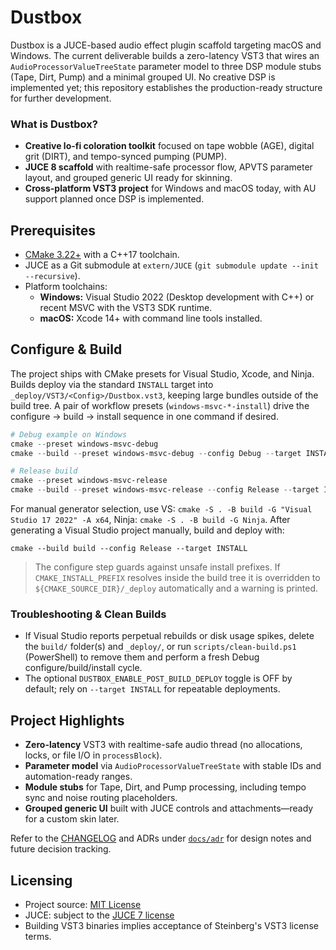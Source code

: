 # Dustbox

Dustbox is a JUCE-based audio effect plugin scaffold targeting macOS and Windows. The current deliverable builds a zero-latency VST3 that wires an `AudioProcessorValueTreeState` parameter model to three DSP module stubs (Tape, Dirt, Pump) and a minimal grouped UI. No creative DSP is implemented yet; this repository establishes the production-ready structure for further development.

### What is Dustbox?

- **Creative lo-fi coloration toolkit** focused on tape wobble (AGE), digital grit (DIRT), and tempo-synced pumping (PUMP).
- **JUCE 8 scaffold** with realtime-safe processor flow, APVTS parameter layout, and grouped generic UI ready for skinning.
- **Cross-platform VST3 project** for Windows and macOS today, with AU support planned once DSP is implemented.

## Prerequisites

- [CMake 3.22+](https://cmake.org/) with a C++17 toolchain.
- JUCE as a Git submodule at `extern/JUCE` (`git submodule update --init --recursive`).
- Platform toolchains:
  - **Windows:** Visual Studio 2022 (Desktop development with C++) or recent MSVC with the VST3 SDK runtime.
  - **macOS:** Xcode 14+ with command line tools installed.

## Configure & Build

The project ships with CMake presets for Visual Studio, Xcode, and Ninja. Builds deploy via the standard `INSTALL` target into
`_deploy/VST3/<Config>/Dustbox.vst3`, keeping large bundles outside of the build tree. A pair of workflow presets (`windows-msvc-*-install`)
drive the configure → build → install sequence in one command if desired.

```powershell
# Debug example on Windows
cmake --preset windows-msvc-debug
cmake --build --preset windows-msvc-debug --config Debug --target INSTALL

# Release build
cmake --preset windows-msvc-release
cmake --build --preset windows-msvc-release --config Release --target INSTALL
```

For manual generator selection, use VS: `cmake -S . -B build -G "Visual Studio 17 2022" -A x64`, Ninja: `cmake -S . -B build -G Ninja`.
After generating a Visual Studio project manually, build and deploy with:

```
cmake --build build --config Release --target INSTALL
```

> The configure step guards against unsafe install prefixes. If `CMAKE_INSTALL_PREFIX` resolves inside the build tree it is overridden to
> `${CMAKE_SOURCE_DIR}/_deploy` automatically and a warning is printed.

### Troubleshooting & Clean Builds

- If Visual Studio reports perpetual rebuilds or disk usage spikes, delete the `build/` folder(s) and `_deploy/`, or run
  `scripts/clean-build.ps1` (PowerShell) to remove them and perform a fresh Debug configure/build/install cycle.
- The optional `DUSTBOX_ENABLE_POST_BUILD_DEPLOY` toggle is OFF by default; rely on `--target INSTALL` for repeatable deployments.

## Project Highlights

- **Zero-latency** VST3 with realtime-safe audio thread (no allocations, locks, or file I/O in `processBlock`).
- **Parameter model** via `AudioProcessorValueTreeState` with stable IDs and automation-ready ranges.
- **Module stubs** for Tape, Dirt, and Pump processing, including tempo sync and noise routing placeholders.
- **Grouped generic UI** built with JUCE controls and attachments—ready for a custom skin later.

Refer to the [CHANGELOG](./CHANGELOG.md) and ADRs under [`docs/adr`](./docs/adr) for design notes and future decision tracking.

## Licensing

- Project source: [MIT License](./LICENSE)
- JUCE: subject to the [JUCE 7 license](https://juce.com/juce-7-licence)
- Building VST3 binaries implies acceptance of Steinberg's VST3 license terms.

